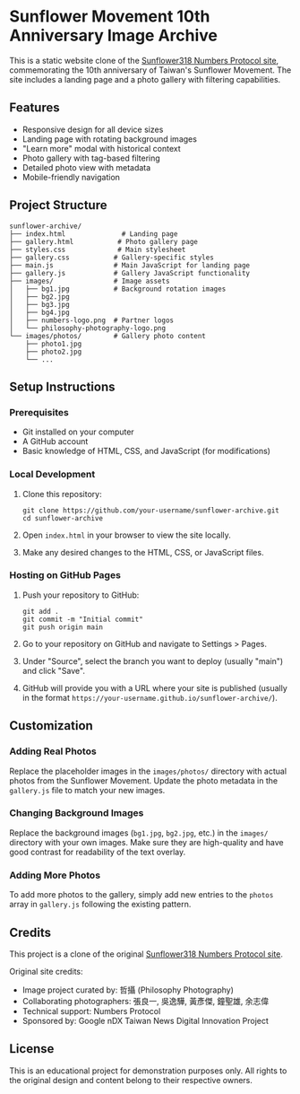 # Sunflower Movement 10th Anniversary Image Archive

This is a static website clone of the [Sunflower318 Numbers Protocol site](https://sunflower318.numbersprotocol.io/), commemorating the 10th anniversary of Taiwan's Sunflower Movement. The site includes a landing page and a photo gallery with filtering capabilities.

## Features

- Responsive design for all device sizes
- Landing page with rotating background images
- "Learn more" modal with historical context
- Photo gallery with tag-based filtering
- Detailed photo view with metadata
- Mobile-friendly navigation

## Project Structure

```
sunflower-archive/
├── index.html              # Landing page
├── gallery.html           # Photo gallery page
├── styles.css             # Main stylesheet
├── gallery.css           # Gallery-specific styles
├── main.js               # Main JavaScript for landing page
├── gallery.js            # Gallery JavaScript functionality
├── images/               # Image assets
│   ├── bg1.jpg           # Background rotation images
│   ├── bg2.jpg
│   ├── bg3.jpg
│   ├── bg4.jpg
│   ├── numbers-logo.png  # Partner logos
│   └── philosophy-photography-logo.png
└── images/photos/        # Gallery photo content
    ├── photo1.jpg
    ├── photo2.jpg
    └── ...
```

## Setup Instructions

### Prerequisites

- Git installed on your computer
- A GitHub account
- Basic knowledge of HTML, CSS, and JavaScript (for modifications)

### Local Development

1. Clone this repository:
   ```
   git clone https://github.com/your-username/sunflower-archive.git
   cd sunflower-archive
   ```

2. Open `index.html` in your browser to view the site locally.

3. Make any desired changes to the HTML, CSS, or JavaScript files.

### Hosting on GitHub Pages

1. Push your repository to GitHub:
   ```
   git add .
   git commit -m "Initial commit"
   git push origin main
   ```

2. Go to your repository on GitHub and navigate to Settings > Pages.

3. Under "Source", select the branch you want to deploy (usually "main") and click "Save".

4. GitHub will provide you with a URL where your site is published (usually in the format `https://your-username.github.io/sunflower-archive/`).

## Customization

### Adding Real Photos

Replace the placeholder images in the `images/photos/` directory with actual photos from the Sunflower Movement. Update the photo metadata in the `gallery.js` file to match your new images.

### Changing Background Images

Replace the background images (`bg1.jpg`, `bg2.jpg`, etc.) in the `images/` directory with your own images. Make sure they are high-quality and have good contrast for readability of the text overlay.

### Adding More Photos

To add more photos to the gallery, simply add new entries to the `photos` array in `gallery.js` following the existing pattern.

## Credits

This project is a clone of the original [Sunflower318 Numbers Protocol site](https://sunflower318.numbersprotocol.io/).

Original site credits:
- Image project curated by: 哲攝 (Philosophy Photography)
- Collaborating photographers: 張良一, 吳逸驊, 黃彥傑, 鐘聖雄, 余志偉
- Technical support: Numbers Protocol
- Sponsored by: Google nDX Taiwan News Digital Innovation Project

## License

This is an educational project for demonstration purposes only. All rights to the original design and content belong to their respective owners.
